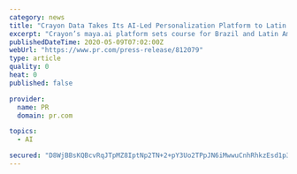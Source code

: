 ```yaml
---
category: news
title: "Crayon Data Takes Its AI-Led Personalization Platform to Latin America; Announces Partnership with Brazil Based Stefanini"
excerpt: "Crayon’s maya.ai platform sets course for Brazil and Latin America, to provide enterprises with scalable and fast personalized customer experiences, through a GTM partnership with the Brazilian multinational."
publishedDateTime: 2020-05-09T07:02:00Z
webUrl: "https://www.pr.com/press-release/812079"
type: article
quality: 0
heat: 0
published: false

provider:
  name: PR
  domain: pr.com

topics:
  - AI

secured: "D8WjBBsKQBcvRqJTpMZ8IptNp2TN+2+pY3Uo2TPpJN6iMwwuCnhRhkzEsd1p3FTG+rY1WpV1NBvOS0pqIykAoIBETddko88ENGbofD60ydIEPbRrPIqVZEFaFFrzpb3Ve3avv4OZbpcrfNYt/L1La3KkbyCRGr5A3CR425i0QGZqzOrJgAj3ggC0rhDMHATpXQTgWSZ9n/+L6dNfVJqKmfQDc2aFRR7QjONSVkxMAD3Zq7PIhkn6NoDgiQyqstW/uiwY3cz20s2tAWw4IfDcc648J3sDMtL3O1TCAmD1XFOrd/sgGT+fYx03hE01dUrT;Q8MHSkJxbPhtXQ9SH0F/mQ=="
---
```


